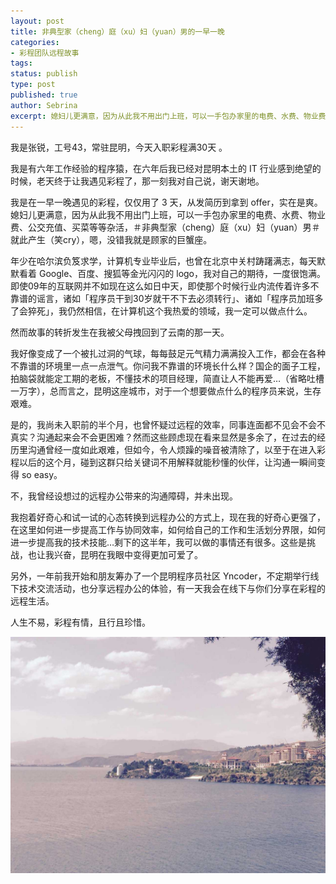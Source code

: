 ```yaml
---
layout: post
title: 非典型家（cheng）庭（xu）妇（yuan）男的一早一晚
categories:
- 彩程团队远程故事
tags:
status: publish
type: post
published: true
author: Sebrina
excerpt: 媳妇儿更满意，因为从此我不用出门上班，可以一手包办家里的电费、水费、物业费、公交充值、买菜等等杂活，＃非典型家（cheng）庭（xu）妇（yuan）男＃就此产生（笑cry），嗯，没错我就是顾家的巨蟹座。
---
```

<!--more-->

我是张锐，工号43，常驻昆明，今天入职彩程满30天 。

我是有六年工作经验的程序猿，在六年后我已经对昆明本土的 IT 行业感到绝望的时候，老天终于让我遇见彩程了，那一刻我对自己说，谢天谢地。

我是在一早一晚遇见的彩程，仅仅用了 3 天，从发简历到拿到 offer，实在是爽。媳妇儿更满意，因为从此我不用出门上班，可以一手包办家里的电费、水费、物业费、公交充值、买菜等等杂活，＃非典型家（cheng）庭（xu）妇（yuan）男＃就此产生（笑cry），嗯，没错我就是顾家的巨蟹座。

年少在哈尔滨负笈求学，计算机专业毕业后，也曾在北京中关村踌躇满志，每天默默看着 Google、百度、搜狐等金光闪闪的 logo，我对自己的期待，一度很饱满。即使09年的互联网并不如现在这么如日中天，即使那个时候行业内流传着许多不靠谱的谣言，诸如「程序员干到30岁就干不下去必须转行」、诸如「程序员加班多了会猝死」，我仍然相信，在计算机这个我热爱的领域，我一定可以做点什么。

然而故事的转折发生在我被父母拽回到了云南的那一天。

我好像变成了一个被扎过洞的气球，每每鼓足元气精力满满投入工作，都会在各种不靠谱的环境里一点一点泄气。你问我不靠谱的环境长什么样？国企的面子工程，拍脑袋就能定工期的老板，不懂技术的项目经理，简直让人不能再爱…（省略吐槽一万字），总而言之，昆明这座城市，对于一个想要做点什么的程序员来说，生存艰难。

是的，我尚未入职前的半个月，也曾怀疑过远程的效率，同事连面都不见会不会不真实？沟通起来会不会更困难？然而这些顾虑现在看来显然是多余了，在过去的经历里沟通曾经一度如此艰难，但如今，令人烦躁的噪音被清除了，以至于在进入彩程以后的这个月，碰到这群只给关键词不用解释就能秒懂的伙伴，让沟通一瞬间变得 so easy。

不，我曾经设想过的远程办公带来的沟通障碍，并未出现。

我抱着好奇心和试一试的心态转换到远程办公的方式上，现在我的好奇心更强了，在这里如何进一步提高工作与协同效率，如何给自己的工作和生活划分界限，如何进一步提高我的技术技能…剩下的这半年，我可以做的事情还有很多。这些是挑战，也让我兴奋，昆明在我眼中变得更加可爱了。

另外，一年前我开始和朋友筹办了一个昆明程序员社区 Yncoder，不定期举行线下技术交流活动，也分享远程办公的体验，有一天我会在线下与你们分享在彩程的远程生活。

人生不易，彩程有情，且行且珍惜。

![chengjiang](/assets/images/blog/2015-08-08-house-husbands-daily/chengjiang.jpg)